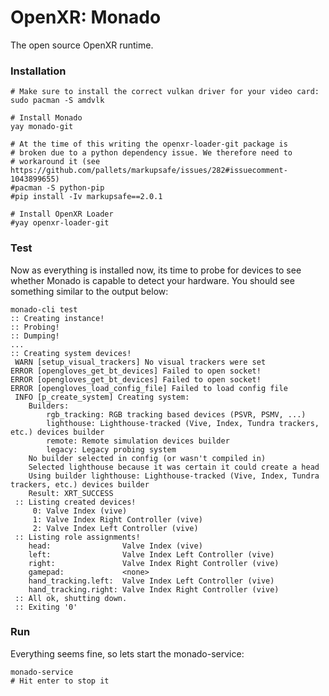 # OpenXR: Monado

The open source OpenXR runtime.

### Installation

```shell
# Make sure to install the correct vulkan driver for your video card:
sudo pacman -S amdvlk

# Install Monado
yay monado-git

# At the time of this writing the openxr-loader-git package is
# broken due to a python dependency issue. We therefore need to
# workaround it (see https://github.com/pallets/markupsafe/issues/282#issuecomment-1043899655)
#pacman -S python-pip
#pip install -Iv markupsafe==2.0.1

# Install OpenXR Loader
#yay openxr-loader-git
```

### Test

Now as everything is installed now, its time to probe for devices to see whether Monado is capable to detect your hardware. You should see something similar to the output below:

```shell
monado-cli test
:: Creating instance!
:: Probing!
:: Dumping!
...
:: Creating system devices!
 WARN [setup_visual_trackers] No visual trackers were set
ERROR [opengloves_get_bt_devices] Failed to open socket!
ERROR [opengloves_get_bt_devices] Failed to open socket!
ERROR [opengloves_load_config_file] Failed to load config file
 INFO [p_create_system] Creating system:
	Builders:
		rgb_tracking: RGB tracking based devices (PSVR, PSMV, ...)
		lighthouse: Lighthouse-tracked (Vive, Index, Tundra trackers, etc.) devices builder
		remote: Remote simulation devices builder
		legacy: Legacy probing system
	No builder selected in config (or wasn't compiled in)
	Selected lighthouse because it was certain it could create a head
	Using builder lighthouse: Lighthouse-tracked (Vive, Index, Tundra trackers, etc.) devices builder
	Result: XRT_SUCCESS
 :: Listing created devices!
	 0: Valve Index (vive)
	 1: Valve Index Right Controller (vive)
	 2: Valve Index Left Controller (vive)
 :: Listing role assignments!
	head:                Valve Index (vive)
	left:                Valve Index Left Controller (vive)
	right:               Valve Index Right Controller (vive)
	gamepad:             <none>
	hand_tracking.left:  Valve Index Left Controller (vive)
	hand_tracking.right: Valve Index Right Controller (vive)
 :: All ok, shutting down.
 :: Exiting '0'
```

### Run

Everything seems fine, so lets start the monado-service:

```shell
monado-service
# Hit enter to stop it
```